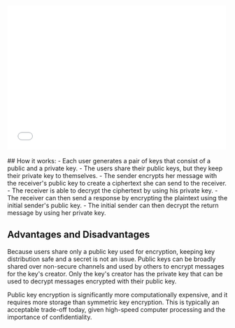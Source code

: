 

<div>
  <iframe src="//player.vimeo.com/video/222887386" width="500" height="330" frameborder="0" webkitallowfullscreen mozallowfullscreen allowfullscreen></iframe>
</div>

<br>
## How it works:
 - Each user generates a pair of keys that consist of a public and a private key.  
 - The users share their public keys, but they keep their private key to themselves.
 - The sender encrypts her message with the receiver's public key to create a ciphertext she can send to the receiver.
 - The receiver is able to decrypt the ciphertext by using his private key. 
 - The receiver can then send a response by encrypting the plaintext using the initial sender's public key.
 - The initial sender can then decrypt the return message by using her private key.
 
## Advantages and Disadvantages
Because users share only a public key used for encryption, keeping key distribution safe and a secret is not an issue. Public keys can be broadly shared over non-secure channels and used by others to encrypt messages for the key's creator. Only the key's creator has the private key that can be used to decrypt messages encrypted with their public key.

Public key encryption is significantly more computationally expensive, and it requires more storage than symmetric key encryption. This is typically an acceptable trade-off today, given high-speed computer processing and the importance of confidentiality.


 



